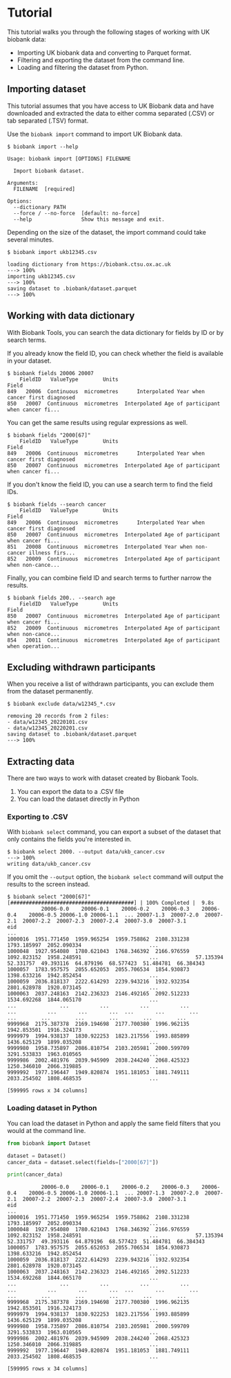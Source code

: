 # Tutorial

This tutorial walks you through the following stages of working with UK biobank
data:

- Importing UK biobank data and converting to Parquet format.
- Filtering and exporting the dataset from the command line.
- Loading and filtering the dataset from Python.

## Importing dataset

This tutorial assumes that you have access to UK Biobank data and have
downloaded and extracted the data to either comma separated (.CSV) or tab
separated (.TSV) format.

Use the `biobank import` command to import UK Biobank data.

```console
$ biobank import --help

Usage: biobank import [OPTIONS] FILENAME

  Import biobank dataset.

Arguments:
  FILENAME  [required]

Options:
  --dictionary PATH
  --force / --no-force  [default: no-force]
  --help                Show this message and exit.
```

Depending on the size of the dataset, the import command could take several
minutes.

<div class="termy">

```console
$ biobank import ukb12345.csv

loading dictionary from https://biobank.ctsu.ox.ac.uk
---> 100%
importing ukb12345.csv
---> 100%
saving dataset to .biobank/dataset.parquet
---> 100%
```

</div>

## Working with data dictionary

With Biobank Tools, you can search the data dictionary for fields by ID or by
search terms.

If you already know the field ID, you can check whether the field is available
in your dataset.

```console
$ biobank fields 20006 20007
    FieldID   ValueType        Units                                              Field
849   20006  Continuous  micrometres      Interpolated Year when cancer first diagnosed
850   20007  Continuous  micrometres  Interpolated Age of participant when cancer fi...
```

You can get the same results using regular expressions as well.

```console
$ biobank fields "2000[67]"
    FieldID   ValueType        Units                                              Field
849   20006  Continuous  micrometres      Interpolated Year when cancer first diagnosed
850   20007  Continuous  micrometres  Interpolated Age of participant when cancer fi...
```

If you don't know the field ID, you can use a search term to find the field
IDs.

```console
$ biobank fields --search cancer
    FieldID   ValueType        Units                                              Field
849   20006  Continuous  micrometres      Interpolated Year when cancer first diagnosed
850   20007  Continuous  micrometres  Interpolated Age of participant when cancer fi...
851   20008  Continuous  micrometres  Interpolated Year when non-cancer illness firs...
852   20009  Continuous  micrometres  Interpolated Age of participant when non-cance...
```

Finally, you can combine field ID and search terms to further narrow the
results.

```console
$ biobank fields 200.. --search age
    FieldID   ValueType        Units                                              Field
850   20007  Continuous  micrometres  Interpolated Age of participant when cancer fi...
852   20009  Continuous  micrometres  Interpolated Age of participant when non-cance...
854   20011  Continuous  micrometres  Interpolated Age of participant when operation...
```

## Excluding withdrawn participants

When you receive a list of withdrawn participants, you can exclude them from
the dataset permanently.

<div class="termy">

```console
$ biobank exclude data/w12345_*.csv

removing 20 records from 2 files:
- data/w12345_20220101.csv
- data/w12345_20220201.csv
saving dataset to .biobank/dataset.parquet
---> 100%
```

</div>

## Extracting data

There are two ways to work with dataset created by Biobank Tools.

1. You can export the data to a .CSV file
2. You can load the dataset directly in Python

### Exporting to .CSV

With `biobank select` command, you can export a subset of the dataset that
only contains the fields you're interested in.

<div class="termy">


```console
$ biobank select 2000. --output data/ukb_cancer.csv
---> 100%
writing data/ukb_cancer.csv
```

</div>

If you omit the `--output` option, the `biobank select` command will output the
results to the screen instead.

```console
$ biobank select "2000[67]"
[########################################] | 100% Completed |  9.8s
           20006-0.0    20006-0.1    20006-0.2    20006-0.3    20006-0.4    20006-0.5 20006-1.0 20006-1.1  ... 20007-1.3  20007-2.0  20007-2.1  20007-2.2  20007-2.3  20007-2.4  20007-3.0  20007-3.1
eid                                                                                                        ...
1000016  1951.771450  1959.965254  1959.758862  2108.331238  1793.185997  2052.090334                      ...
1000048  1927.954080  1780.621043  1768.346392  2166.976559  1092.823152  1958.248591                      ...            57.135394  52.331757  49.393116  64.879196  68.577423  51.484781  66.384343
1000057  1783.957575  2055.652053  2055.706534  1854.930873  1398.633216  1942.852454                      ...
1000059  2036.818137  2222.614293  2239.943216  1932.932354  2801.628978  1920.073145                      ...
1000063  2037.248163  2142.236323  2146.492165  2092.512233  1534.692268  1844.065170                      ...
...              ...          ...          ...          ...          ...          ...       ...       ...  ...       ...        ...        ...        ...        ...        ...        ...        ...
9999968  2175.387378  2169.194698  2177.700380  1996.962135  1942.853501  1916.324173                      ...
9999979  1994.938137  1830.922253  1823.217556  1993.885899  1436.625129  1899.035208                      ...
9999980  1958.735897  2086.810754  2103.205981  2000.599709  3291.533833  1963.010565                      ...
9999986  2002.481976  2039.945909  2038.244240  2068.425323  1250.346010  2066.319885                      ...
9999992  1977.196447  1949.820874  1951.181053  1881.749111  2033.254502  1808.468535                      ...

[599995 rows x 34 columns]
```

### Loading dataset in Python

You can load the dataset in Python and apply the same field filters that you
would at the command line.

```python
from biobank import Dataset

dataset = Dataset()
cancer_data = dataset.select(fields=["2000[67]"])

print(cancer_data)
```

```text
           20006-0.0    20006-0.1    20006-0.2    20006-0.3    20006-0.4    20006-0.5 20006-1.0 20006-1.1  ... 20007-1.3  20007-2.0  20007-2.1  20007-2.2  20007-2.3  20007-2.4  20007-3.0  20007-3.1
eid                                                                                                        ...
1000016  1951.771450  1959.965254  1959.758862  2108.331238  1793.185997  2052.090334                      ...
1000048  1927.954080  1780.621043  1768.346392  2166.976559  1092.823152  1958.248591                      ...            57.135394  52.331757  49.393116  64.879196  68.577423  51.484781  66.384343
1000057  1783.957575  2055.652053  2055.706534  1854.930873  1398.633216  1942.852454                      ...
1000059  2036.818137  2222.614293  2239.943216  1932.932354  2801.628978  1920.073145                      ...
1000063  2037.248163  2142.236323  2146.492165  2092.512233  1534.692268  1844.065170                      ...
...              ...          ...          ...          ...          ...          ...       ...       ...  ...       ...        ...        ...        ...        ...        ...        ...        ...
9999968  2175.387378  2169.194698  2177.700380  1996.962135  1942.853501  1916.324173                      ...
9999979  1994.938137  1830.922253  1823.217556  1993.885899  1436.625129  1899.035208                      ...
9999980  1958.735897  2086.810754  2103.205981  2000.599709  3291.533833  1963.010565                      ...
9999986  2002.481976  2039.945909  2038.244240  2068.425323  1250.346010  2066.319885                      ...
9999992  1977.196447  1949.820874  1951.181053  1881.749111  2033.254502  1808.468535                      ...

[599995 rows x 34 columns]
```
